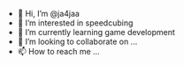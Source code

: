 - 👋 Hi, I’m @ja4jaa
- 👀 I’m interested in speedcubing
- 🌱 I’m currently learning game development
- 💞️ I’m looking to collaborate on ...
- 📫 How to reach me ...

<!---
ja4jaa/ja4jaa is a ✨ special ✨ repository because its `README.md` (this file) appears on your GitHub profile.
You can click the Preview link to take a look at your changes.
--->
